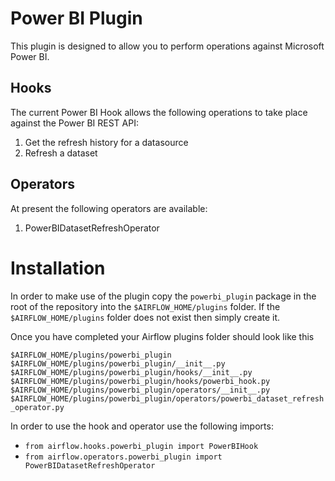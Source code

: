 # Power BI Plugin

This plugin is designed to allow you to perform operations against Microsoft Power BI.

## Hooks

The current Power BI Hook allows the following operations to take place against the Power BI REST API:

1. Get the refresh history for a datasource
1. Refresh a dataset

## Operators

At present the following operators are available:

1. PowerBIDatasetRefreshOperator

# Installation

In order to make use of the plugin copy the `powerbi_plugin` package in the root of the repository into 
the `$AIRFLOW_HOME/plugins` folder. If the `$AIRFLOW_HOME/plugins` folder does not exist then simply create it. 

Once you have completed your Airflow plugins folder should look like this

`$AIRFLOW_HOME/plugins/powerbi_plugin`  
`$AIRFLOW_HOME/plugins/powerbi_plugin/__init__.py`   
`$AIRFLOW_HOME/plugins/powerbi_plugin/hooks/__init__.py`   
`$AIRFLOW_HOME/plugins/powerbi_plugin/hooks/powerbi_hook.py`   
`$AIRFLOW_HOME/plugins/powerbi_plugin/operators/__init__.py`  
`$AIRFLOW_HOME/plugins/powerbi_plugin/operators/powerbi_dataset_refresh_operator.py`   

In order to use the hook and operator use the following imports:
- `from airflow.hooks.powerbi_plugin import PowerBIHook`
- `from airflow.operators.powerbi_plugin import PowerBIDatasetRefreshOperator`


